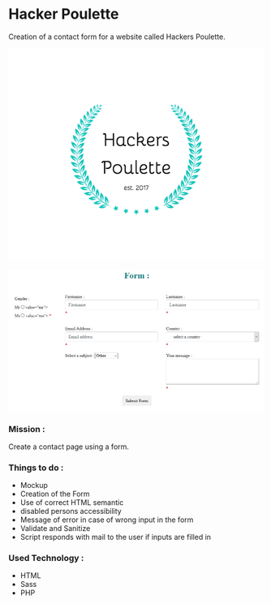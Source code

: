 # Hacker Poulette

Creation of a contact form for a website called Hackers Poulette.

![Hackers Poulette Logo](./assets/img/hackers-poulette-logo.png)

![Hackers Poulette Form](./assets/img/HackersForm.jpg)

### Mission :

Create a contact page using a form.

### Things to do :

* Mockup
* Creation of the Form
* Use of correct HTML semantic
* disabled persons accessibility
* Message of error in case of wrong input in the form
* Validate and Sanitize
* Script responds with mail to the user if inputs are filled in 

### Used Technology :

* HTML
* Sass
* PHP
